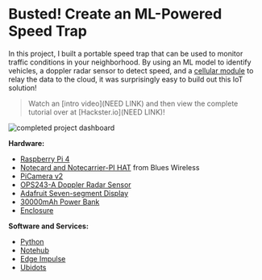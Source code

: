 # Busted! Create an ML-Powered Speed Trap

In this project, I built a portable speed trap that can be used to monitor
traffic conditions in your neighborhood. By using an ML model to identify
vehicles, a doppler radar sensor to detect speed, and a
[cellular module](https://blues.io/) to relay the data to the cloud, it was
surprisingly easy to build out this IoT solution!

> Watch an [intro video](NEED LINK) and then view the complete tutorial over at
> [Hackster.io](NEED LINK)!

![completed project dashboard](TBD)

**Hardware:**

- [Raspberry Pi 4](https://www.raspberrypi.org/products/raspberry-pi-4-model-b/)
- [Notecard and Notecarrier-PI HAT](https://blues.io/products/) from Blues
  Wireless
- [PiCamera v2](https://www.raspberrypi.org/products/camera-module-v2/)
- [OPS243-A Doppler Radar Sensor](https://omnipresense.com/product/ops243-doppler-radar-sensor/)
- [Adafruit Seven-segment Display](https://www.adafruit.com/product/879)
- [30000mAh Power Bank](https://smile.amazon.com/gp/product/B07H5T9J4L/ref=ppx_yo_dt_b_asin_title_o02_s02?ie=UTF8&psc=1)
- [Enclosure](https://smile.amazon.com/gp/product/B07NSTRJN7/ref=ppx_yo_dt_b_asin_title_o02_s02?ie=UTF8&psc=1)

**Software and Services:**

- [Python](https://www.python.org/)
- [Notehub](https://blues.io/services/)
- [Edge Impulse](https://www.edgeimpulse.com/)
- [Ubidots](https://ubidots.com/)
